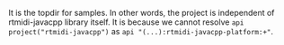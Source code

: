 It is the topdir for samples. In other words, the project is independent of
rtmidi-javacpp library itself. It is because we cannot resolve `api project("rtmidi-javacpp")`
as `api "(...):rtmidi-javacpp-platform:+"`.
